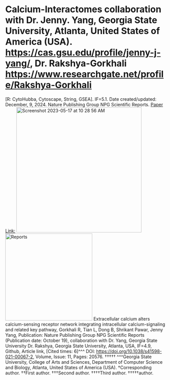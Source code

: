 # Calcium-Interactomes collaboration with Dr. Jenny. Yang, Georgia State University, Atlanta, United States of America (USA). https://cas.gsu.edu/profile/jenny-j-yang/, Dr. Rakshya-Gorkhali https://www.researchgate.net/profile/Rakshya-Gorkhali
[R: CytoHubba, Cytoscape, String, GSEA]. IF=5.1. Date created/updated: December, 9, 2024.
Nature Publishing Group NPG Scientific Reports. [Paper Link:](https://www.nature.com/articles/s41598-021-00067-2#citeas)
<img width="394" alt="Screenshot 2023-05-17 at 10 28 56 AM" src="https://github.com/spawar2/Calcium-Interactomes/assets/25118302/88b2eb27-9afb-428c-8160-61abba774be5">
<img width="274" alt="Reports" src="https://github.com/spawar2/Calcium-Interactomes/assets/25118302/bf5cc3aa-3010-4a2b-a02e-fbe10729bd68">
Extracellular calcium alters calcium-sensing receptor network integrating intracellular calcium-signaling and related key pathway, Gorkhali R, Tian L, Dong B, Shrikant Pawar, Jenny Yang, Publication: Nature Publishing Group NPG Scientific Reports (Publication date: October 19), collaboration with Dr. Yang, Georgia State University Dr. Rakshya, Georgia State University, Atlanta, USA, IF=4.9, Github, Article link, [Cited times: 6]^^^ DOI: https://doi.org/10.1038/s41598-021-00067-2, Volume, Issue: 11, Pages: 20576.
††††† ^^^Georgia State University, College of Arts and Sciences, Department of Computer Science and Biology, Atlanta, United States of America (USA). 
†Corresponding author. ††First author. †††Second author. ††††Third author. †††††author.
